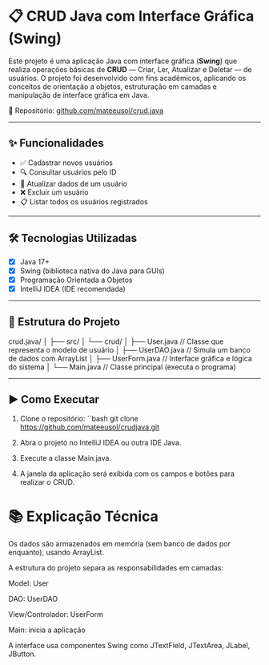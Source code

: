 # 📋 CRUD Java com Interface Gráfica (Swing)

Este projeto é uma aplicação Java com interface gráfica (**Swing**) que realiza operações básicas de **CRUD** — Criar, Ler, Atualizar e Deletar — de usuários. O projeto foi desenvolvido com fins acadêmicos, aplicando os conceitos de orientação a objetos, estruturação em camadas e manipulação de interface gráfica em Java.

🔗 Repositório: [github.com/mateeusol/crud.java](https://github.com/mateeusol/crudjava)

---

## ✨ Funcionalidades

- ✅ Cadastrar novos usuários
- 🔍 Consultar usuários pelo ID
- 🔄 Atualizar dados de um usuário
- ❌ Excluir um usuário
- 📋 Listar todos os usuários registrados

---

## 🛠 Tecnologias Utilizadas

- [x] Java 17+
- [x] Swing (biblioteca nativa do Java para GUIs)
- [x] Programação Orientada a Objetos
- [x] IntelliJ IDEA (IDE recomendada)

---

## 📁 Estrutura do Projeto

crud.java/
│
├── src/
│ └── crud/
│ ├── User.java // Classe que representa o modelo de usuário
│ ├── UserDAO.java // Simula um banco de dados com ArrayList
│ ├── UserForm.java // Interface gráfica e lógica do sistema
│ └── Main.java // Classe principal (executa o programa)


---

## ▶️ Como Executar

1. Clone o repositório:
``bash
git clone https://github.com/mateeusol/crudjava.git

2. Abra o projeto no IntelliJ IDEA ou outra IDE Java.

3. Execute a classe Main.java.

4. A janela da aplicação será exibida com os campos e botões para realizar o CRUD.

# 📚 Explicação Técnica
Os dados são armazenados em memória (sem banco de dados por enquanto), usando ArrayList<User>.

A estrutura do projeto separa as responsabilidades em camadas:

Model: User

DAO: UserDAO

View/Controlador: UserForm

Main: inicia a aplicação

A interface usa componentes Swing como JTextField, JTextArea, JLabel, JButton.
